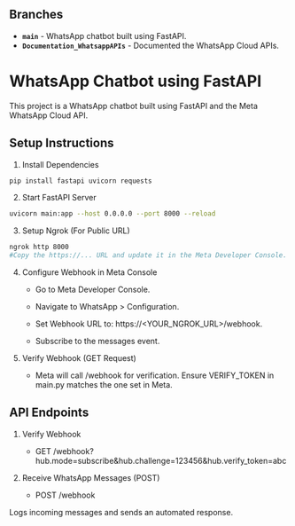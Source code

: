 ## Branches 

- **`main`** - WhatsApp chatbot built using FastAPI.
- **`Documentation_WhatsappAPIs`** - Documented the WhatsApp Cloud APIs.

# WhatsApp Chatbot using FastAPI

This project is a WhatsApp chatbot built using FastAPI and the Meta WhatsApp Cloud API.

## Setup Instructions

1. Install Dependencies
```bash
pip install fastapi uvicorn requests
```

2. Start FastAPI Server
```bash
uvicorn main:app --host 0.0.0.0 --port 8000 --reload
```

3. Setup Ngrok (For Public URL)
```bash
ngrok http 8000
#Copy the https://... URL and update it in the Meta Developer Console.
```

4. Configure Webhook in Meta Console

   - Go to Meta Developer Console.

   - Navigate to WhatsApp > Configuration.

   - Set Webhook URL to: https://<YOUR_NGROK_URL>/webhook.

   - Subscribe to the messages event.

5. Verify Webhook (GET Request)

   - Meta will call /webhook for verification. Ensure VERIFY_TOKEN in main.py matches the one set in Meta.

## API Endpoints

1. Verify Webhook
   
   - GET /webhook?hub.mode=subscribe&hub.challenge=123456&hub.verify_token=abc

3. Receive WhatsApp Messages (POST)

   - POST /webhook

Logs incoming messages and sends an automated response.
